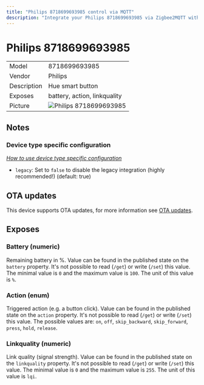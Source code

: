 ```yaml
---
title: "Philips 8718699693985 control via MQTT"
description: "Integrate your Philips 8718699693985 via Zigbee2MQTT with whatever smart home infrastructure you are using without the vendors bridge or gateway."
---
```


<!-- !!!! -->
<!-- ATTENTION: This file is auto-generated through docgen! -->
<!-- You can only edit the "## Notes"-Section. -->
<!-- !!!! -->

# Philips 8718699693985

|     |     |
|-----|-----|
| Model | 8718699693985  |
| Vendor  | Philips  |
| Description | Hue smart button |
| Exposes | battery, action, linkquality |
| Picture | ![Philips 8718699693985](https://psi-4ward.github.io/zigbee2mqtt-docs/images/devices/8718699693985.jpg) |


## Notes

### Device type specific configuration
*[How to use device type specific configuration](../information/configuration.md)*

* `legacy`: Set to `false` to disable the legacy integration (highly recommended!) (default: true)


## OTA updates
This device supports OTA updates, for more information see [OTA updates](../information/ota_updates.md).


## Exposes

### Battery (numeric)
Remaining battery in %.
Value can be found in the published state on the `battery` property.
It's not possible to read (`/get`) or write (`/set`) this value.
The minimal value is `0` and the maximum value is `100`.
The unit of this value is `%`.

### Action (enum)
Triggered action (e.g. a button click).
Value can be found in the published state on the `action` property.
It's not possible to read (`/get`) or write (`/set`) this value.
The possible values are: `on`, `off`, `skip_backward`, `skip_forward`, `press`, `hold`, `release`.

### Linkquality (numeric)
Link quality (signal strength).
Value can be found in the published state on the `linkquality` property.
It's not possible to read (`/get`) or write (`/set`) this value.
The minimal value is `0` and the maximum value is `255`.
The unit of this value is `lqi`.


